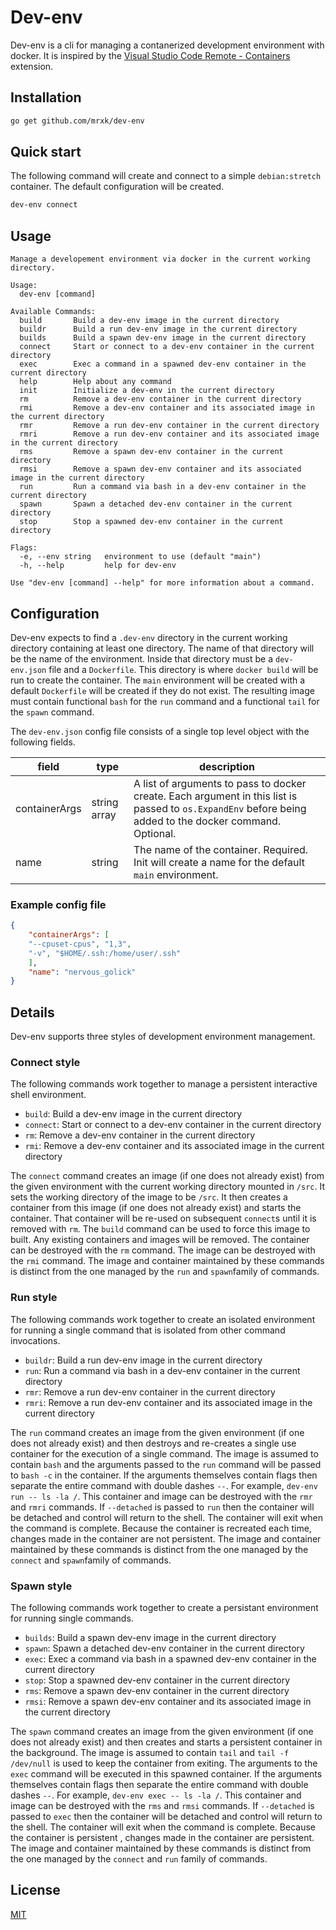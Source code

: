 # Dev-env

Dev-env is a cli for managing a contanerized development environment with docker. It is
inspired by the
[Visual Studio Code Remote - Containers](https://code.visualstudio.com/docs/remote/containers)
extension.

## Installation

```bash
go get github.com/mrxk/dev-env
```

## Quick start

The following command will create and connect to a simple `debian:stretch`
container. The default configuration will be created.

```bash
dev-env connect
```

## Usage

```text
Manage a developement environment via docker in the current working directory.

Usage:
  dev-env [command]

Available Commands:
  build       Build a dev-env image in the current directory
  buildr      Build a run dev-env image in the current directory
  builds      Build a spawn dev-env image in the current directory
  connect     Start or connect to a dev-env container in the current directory
  exec        Exec a command in a spawned dev-env container in the current directory
  help        Help about any command
  init        Initialize a dev-env in the current directory
  rm          Remove a dev-env container in the current directory
  rmi         Remove a dev-env container and its associated image in the current directory
  rmr         Remove a run dev-env container in the current directory
  rmri        Remove a run dev-env container and its associated image in the current directory
  rms         Remove a spawn dev-env container in the current directory
  rmsi        Remove a spawn dev-env container and its associated image in the current directory
  run         Run a command via bash in a dev-env container in the current directory
  spawn       Spawn a detached dev-env container in the current directory
  stop        Stop a spawned dev-env container in the current directory

Flags:
  -e, --env string   environment to use (default "main")
  -h, --help         help for dev-env

Use "dev-env [command] --help" for more information about a command.
```

## Configuration

Dev-env expects to find a `.dev-env` directory in the current working directory
containing at least one directory. The name of that directory will be the name
of the environment. Inside that directory must be a `dev-env.json` file and a
`Dockerfile`. This directory is where `docker build` will be run to create the
container. The `main` environment will be created with a default `Dockerfile`
will be created if they do not exist. The resulting image must contain
functional `bash` for the `run` command and a functional `tail` for the `spawn`
command.

The `dev-env.json` config file consists of a single top level object with the
following fields.

| field | type | description |
|-------|------|-------------|
| containerArgs | string array | A list of arguments to pass to docker create. Each argument in this list is passed to `os.ExpandEnv` before being added to the docker command. Optional. |
| name | string| The name of the container. Required. Init will create a name for the default `main` environment. |

### Example config file

```json
{
    "containerArgs": [
	"--cpuset-cpus", "1,3",
	"-v", "$HOME/.ssh:/home/user/.ssh"
    ],
    "name": "nervous_golick"
}
```

## Details

Dev-env supports three styles of development environment management.

### Connect style

The following commands work together to manage a persistent interactive shell
environment.

 * `build`: Build a dev-env image in the current directory
 * `connect`: Start or connect to a dev-env container in the current directory
 * `rm`: Remove a dev-env container in the current directory
 * `rmi`: Remove a dev-env container and its associated image in the current directory

The `connect` command creates an image (if one does not already exist) from the
given environment with the current working directory mounted in `/src`. It sets
the working directory of the image to be `/src`. It then creates a container
from this image (if one does not already exist) and starts the container. That
container will be re-used on subsequent `connect`s until it is removed with
`rm`. The `build` command can be used to force this image to built. Any
existing containers and images will be removed. The container can be destroyed
with the `rm` command. The image can be destroyed with the `rmi` command. The
image and container maintained by these commands is distinct from the one
managed by the `run` and `spawn`family of commands.

### Run style

The following commands work together to create an isolated environment for
running a single command that is isolated from other command invocations.

 * `buildr`: Build a run dev-env image in the current directory
 * `run`: Run a command via bash in a dev-env container in the current directory
 * `rmr`: Remove a run dev-env container in the current directory
 * `rmri`: Remove a run dev-env container and its associated image in the current directory

The `run` command creates an image from the given environment (if one does not
already exist) and then destroys and re-creates a single use container for the
execution of a single command. The image is assumed to contain `bash` and the
arguments passed to the `run` command will be passed to `bash -c` in the
container. If the arguments themselves contain flags then separate the entire
command with double dashes `--`. For example, `dev-env run -- ls -la /`. This
container and image can be destroyed with the `rmr` and `rmri` commands. If
`--detached` is passed to `run` then the container will be detached and control
will return to the shell. The container will exit when the command is complete.
Because the container is recreated each time, changes made in the container are
not persistent. The image and container maintained by these commands is
distinct from the one managed by the `connect` and `spawn`family of commands.

### Spawn style

The following commands work together to create a persistant environment for
running single commands.

 * `builds`: Build a spawn dev-env image in the current directory
 * `spawn`: Spawn a detached dev-env container in the current directory
 * `exec`: Exec a command via bash in a spawned dev-env container in the current directory
 * `stop`: Stop a spawned dev-env container in the current directory
 * `rms`: Remove a spawn dev-env container in the current directory
 * `rmsi`: Remove a spawn dev-env container and its associated image in the current directory

The `spawn` command creates an image from the given environment (if one does
not already exist) and then creates and starts a persistent container in the
background. The image is assumed to contain `tail` and `tail -f /dev/null` is
used to keep the container from exiting. The arguments to the `exec` command
will be executed in this spawned container. If the arguments themselves contain
flags then separate the entire command with double dashes `--`. For example,
`dev-env exec -- ls -la /`. This container and image can be destroyed with the
`rms` and `rmsi` commands. If `--detached` is passed to `exec` then the
container will be detached and control will return to the shell. The container
will exit when the command is complete. Because the container is persistent ,
changes made in the container are persistent. The image and container
maintained by these commands is distinct from the one managed by the `connect`
and `run` family of commands.

## License
[MIT](https://choosealicense.com/licenses/mit/)
